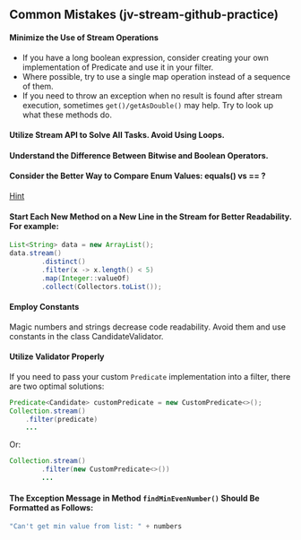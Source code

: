 ## Common Mistakes (jv-stream-github-practice)

#### Minimize the Use of Stream Operations
* If you have a long boolean expression, consider creating your own implementation of Predicate and use it in your filter.
* Where possible, try to use a single map operation instead of a sequence of them.
* If you need to throw an exception when no result is found after stream execution, sometimes `get()/getAsDouble()` may help. Try to look up what these methods do.

#### Utilize Stream API to Solve All Tasks. Avoid Using Loops.
#### Understand the Difference Between Bitwise and Boolean Operators.
#### Consider the Better Way to Compare Enum Values: equals() vs == ?
[Hint](https://stackoverflow.com/a/1750453)
#### Start Each New Method on a New Line in the Stream for Better Readability. For example:
```java
List<String> data = new ArrayList();
data.stream()
        .distinct()
        .filter(x -> x.length() < 5)
        .map(Integer::valueOf)
        .collect(Collectors.toList());
```
#### Employ Constants
Magic numbers and strings decrease code readability. Avoid them and use constants in the class CandidateValidator.

#### Utilize Validator Properly
If you need to pass your custom `Predicate` implementation into a filter, there are two optimal solutions:
```java
Predicate<Candidate> customPredicate = new CustomPredicate<>();
Collection.stream()
    .filter(predicate)
    ...
```  
Or:
```java
Collection.stream()
        .filter(new CustomPredicate<>())
        ...
```

#### The Exception Message in Method `findMinEvenNumber()` Should Be Formatted as Follows:
```java
"Can't get min value from list: " + numbers
```